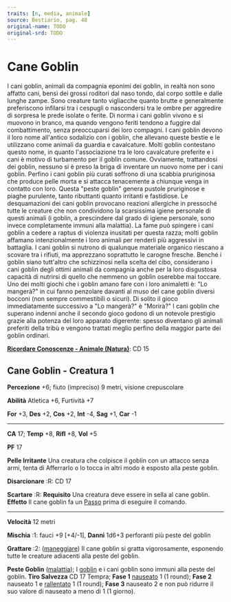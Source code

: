 ```yaml
---
traits: [n, media, animale]
source: Bestiario, pag. 48
original-name: TODO
original-srd: TODO
---
```


# Cane Goblin

I cani goblin, animali da compagnia eponimi dei goblin, in realtà non sono
affatto cani, bensì dei grossi roditori dal naso tondo, dal corpo sottile e
dalle lunghe zampe. Sono creature tanto vigliacche quanto brutte e generalmente
preferiscono infilarsi tra i cespugli o nascondersi tra le ombre per aggredire
di sorpresa le prede isolate o ferite. Di norma i cani goblin vivono e si
muovono in branco, ma quando vengono feriti tendono a fuggire dal combattimento,
senza preoccuparsi dei loro compagni. I cani goblin devono il loro nome
all'antico sodalizio con i goblin, che allevano queste bestie e le utilizzano
come animali da guardia e cavalcature. Molti goblin contestano questo nome, in
quanto l'associazione tra le loro cavalcature preferite e i cani è motivo di
turbamento per il goblin comune. Ovviamente, trattandosi dei goblin, nessuno si
è preso la briga di inventare un nuovo nome per i cani goblin. Perfino i cani
goblin più curati soffrono di una scabbia pruriginosa che produce pelle morta e
si attacca tenacemente a chiunque venga in contatto con loro. Questa "peste
goblin" genera pustole pruriginose e piaghe purulente, tanto ributtanti quanto
irritanti e fastidiose. Le desquamazioni dei cani goblin provocano reazioni
allergiche in pressoché tutte le creature che non condividono la scarsissima
igiene personale di questi animali (i goblin, a prescindere dal grado di igiene
personale, sono invece completamente immuni alla malattia). La fame può spingere
i cani goblin a cedere a raptus di violenza inusitati per questa razza; molti
goblin affamano intenzionalmente i loro animali per renderli più aggressivi in
battaglia. I cani goblin si nutrono di qualunque materiale organico riescano a
scovare tra i rifiuti, ma apprezzano soprattutto le carogne fresche. Benché i
goblin siano tutt'altro che schizzinosi nella scelta del cibo, considerano i
cani goblin degli ottimi animali da compagnia anche per la loro disgustosa
capacità di nutrirsi di quello che nemmeno un goblin oserebbe mai toccare. Uno
dei molti giochi che i goblin amano fare con i loro animaletti è: "Lo mangerà?"
in cui fanno penzolare davanti al muso del cane goblin diversi bocconi (non
sempre commestibili o sicuri). Di solito il gioco immediatamente successivo a
"Lo mangerà?" è "Morirà?" I cani goblin che superano indenni anche il secondo
gioco godono di un notevole prestigio grazie alla potenza del loro apparato
digerente: spesso diventano gli animali preferiti della tribù e vengono trattati
meglio perfino della maggior parte dei goblin ordinari.

**[Ricordare Conoscenze - Animale (Natura)](/azioni/ricordare-conoscenze)**: CD
15

## Cane Goblin - Creatura 1

**Percezione** +6; fiuto (impreciso) 9 metri, visione crepuscolare

**Abilità** Atletica +6, Furtività +7

**For** +3, **Des** +2, **Cos** +2, **Int** -4, **Sag** +1, **Car** -1

---

**CA** 17; **Temp** +8, **Rifl** +8, **Vol** +5

**PF** 17

**Pelle Irritante** Una creatura che colpisce il goblin con un attacco senza
armi, tenta di Afferrarlo o lo tocca in altri modo è esposto alla peste goblin.

**Disarcionare** :R: CD 17

**Scartare** :R: **Requisito** Una creatura deve essere in sella al cane goblin.
**Effetto** Il cane goblin fa un [Passo](/azioni/passo) prima di eseguire il
comando.

---

**Velocità** 12 metri

**Mischia** :1: fauci +9 \[+4/-1], **Danni** 1d6+3 perforanti più peste del
goblin

**Grattare** :2: ([maneggiare](/tratti/maneggiare)) Il cane goblin si gratta
vigorosamente, esponendo tutte le creature adiacenti alla peste del goblin.

**Peste Goblin** ([malattia](/tratti/malattia)); I [goblin](/tratti/goblin) e i
cani goblin sono immuni alla peste del goblin. **Tiro Salvezza** CD 17 Tempra;
**Fase 1** [nauseato](/condizioni/nauseato) 1 (1 round); **Fase 2** nauseato 1 e
[rallentato](/condizioni/rallentato) 1 (1 round); **Fase 3** nauseato 2 e non
può ridurre il suo valore di nauseato a meno di 1 (1 giorno).
